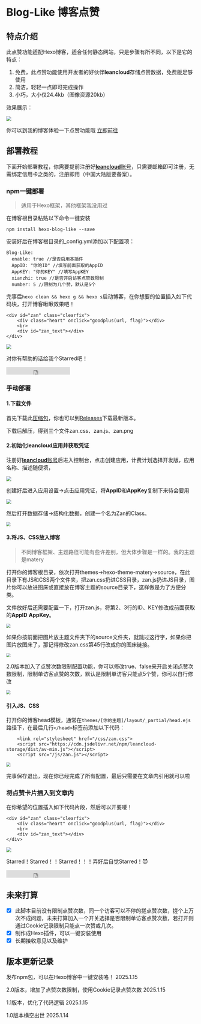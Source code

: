 # Blog-Like 博客点赞

## 特点介绍

此点赞功能适配Hexo博客，适合任何静态网站，只是步骤有所不同，以下是它的特点：

1. 免费，此点赞功能使用开发者的好伙伴**leancloud**存储点赞数据，免费版足够使用
2. 简洁，轻轻一点即可完成操作
3. 小巧，大小仅24.4kb（图像资源20kb）

效果展示：

<img src="/images/效果展示.png" style="zoom:80%;" />

你可以到我的博客体验一下点赞功能哦 [立即前往](https://100713.xyz/%E7%BD%91%E7%AB%99%E7%BB%B4%E6%8A%A4/Hexo%E5%8D%9A%E5%AE%A2%E5%8A%A0%E5%85%A5%E7%82%B9%E8%B5%9E%E5%8A%9F%E8%83%BD)

## 部署教程

下面开始部署教程，你需要提前注册好[**leancloud**账号](https://www.leancloud.com/)，只需要邮箱即可注册，无需绑定信用卡之类的，注册即用（中国大陆版要备案）。

### npm一键部署

> 适用于Hexo框架，其他框架我没用过

在博客根目录粘贴以下命令一键安装

```
npm install hexo-blog-like --save
```

安装好后在博客根目录的_config.yml添加以下配置项：

```
Blog-Like:
  enable: true //是否启用本插件
  AppID: "你的ID" //填写前面获取的AppID
  AppKEY: "你的KEY" //填写AppKEY
  xianzhi: true //是否开启访客点赞数限制
  number: 5 //限制为几个赞，默认是5个
```

完事后`hexo clean && hexo g && hexo s`启动博客，在你想要的位置插入如下代码块，打开博客瞅瞅效果吧！

```
<div id="zan" class="clearfix">
    <div class="heart" onclick="goodplus(url, flag)"></div>
    <br>
    <div id="zan_text"></div>
</div>
```

<img src="/images/效果展示.png" style="zoom:80%;" />

对你有帮助的话给我个Starred吧！

<iframe
    src="https://ghbtns.com/github-btn.html?user=2010HCY&repo=Blog-Like&type=star&count=true"
    frameborder="0"
    scrolling="0"
    width="170"
    height="20"
    title="GitHub">
</iframe>

### 手动部署

#### 1.下载文件

首先下载此[压缩包](https://github.com/2010HCY/Blog-Like/releases/download/1.0/Blog-Like.7z)，你也可以到[Releases](https://github.com/2010HCY/Blog-Like/releases)下载最新版本。

下载后解压，得到三个文件zan.css、zan.js、zan.png

#### 2.初始化leancloud应用并获取凭证

注册好[**leancloud**账号](https://www.leancloud.com/)后进入控制台，点击创建应用，计费计划选择开发版，应用名称、描述随便填，

<img src="/images/创建应用.png" style="zoom:80%;" />

创建好后进入应用设置→点击应用凭证，将**AppID**和**AppKey**复制下来待会要用

<img src="/images/获取应用凭证.png" style="zoom:80%;" />

然后打开数据存储→结构化数据，创建一个名为Zan的Class。

<img src="/images/创建Class.png" style="zoom:70%;" />

#### 3.将JS、CSS放入博客

> 不同博客框架、主题路径可能有些许差别，但大体步骤是一样的。我的主题是matery

打开你的博客根目录，依次打开themes→hexo-theme-matery→source，在此目录下有JS和CSS两个文件夹，把zan.css扔进CSS目录，zan.js扔进JS目录，图片你可以放进图床或直接放在博客主题的source目录下，这样做是为了方便分类。

文件放好后还需要配置一下，打开zan.js，将第2、3行的ID、KEY修改成前面获取的**AppID** **AppKey**。

<img src="/images/JS配置.png" style="zoom:67%;" />

如果你按前面把图片放主题文件夹下的source文件夹，就跳过这行字，如果你把图片放图床了，那记得修改zan.css第45行改成你的图床链接。

<img src="/images/CSS修改.png" style="zoom:67%;" />

2.0版本加入了点赞次数限制配置功能，你可以修改true、false来开启关闭点赞次数限制，限制单访客点赞的次数，默认是限制单访客只能点5个赞，你可以自行修改

<img src="/images/点赞次数限制.png" style="zoom:67%;" />

#### 引入JS、CSS

打开你的博客head模板，通常在`themes/[你的主题]/layout/_partial/head.ejs`路径下，在最后几行`</head>`标签前添加以下代码：

```
    <link rel="stylesheet" href="/css/zan.css">
    <script src="https://cdn.jsdelivr.net/npm/leancloud-storage/dist/av-min.js"></script>
    <script src="/js/zan.js"></script>
```

<img src="/images/引入JS、CSS.png" style="zoom:67%;" />

完事保存退出，现在你已经完成了所有配置，最后只需要在文章内引用就可以啦

### 将点赞卡片插入到文章内

在你希望的位置插入如下代码片段，然后可以开耍喽！

```
<div id="zan" class="clearfix">
    <div class="heart" onclick="goodplus(url, flag)"></div>
    <br>
    <div id="zan_text"></div>
</div>
```

<img src="/images/效果展示.png" style="zoom:80%;" />

Starred！Starred！！Starred！！！弄好后自觉Starred！😈
<iframe
    src="https://ghbtns.com/github-btn.html?user=2010HCY&repo=Blog-Like&type=star&count=true"
    frameborder="0"
    scrolling="0"
    width="170"
    height="20"
    title="GitHub">
</iframe>

## 未来打算

- [x] 此脚本目前没有限制点赞次数，同一个访客可以不停的搓点赞次数，搓个上万次不成问题，未来打算加入一个开关选择是否限制单访客点赞次数，若打开则通过Cookie记录限制只能点一次赞或几次。
- [x] 制作成Hexo插件，可以一键安装使用
- [x] 长期接收意见以及维护

## 版本更新记录

发布npm包，可以在Hexo博客中一键安装咯！ 2025.1.15

2.0版本，增加了点赞次数限制，使用Cookie记录点赞次数 2025.1.15

1.1版本，优化了代码逻辑 2025.1.15

1.0版本横空出世 2025.1.14